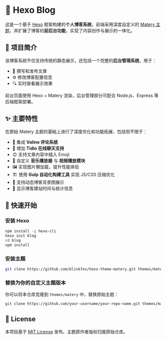 # 📝 Hexo Blog

这是一个基于 [Hexo](https://hexo.io/) 框架构建的**个人博客系统**，前端采用深度自定义的 [Matery 主题](https://github.com/blinkfox/hexo-theme-matery)，并扩展了博客的**前后台功能**，实现了内容创作与展示的一体化。

## 🔧 项目简介

该博客系统不仅支持传统的静态展示，还包括一个完整的**后台管理系统**，用于：

* 📝 撰写和发布文章
* ⚙️ 修改博客配置信息
* 🔍 实时查看展示效果

前台页面使用 Hexo + Matery 渲染，后台管理部分可配合 Node.js、Express 等后端框架部署。

## ✨ 主要特性

在原始 Matery 主题的基础上进行了深度优化和功能拓展，包括但不限于：

* 💬 集成 **Valine 评论系统**
* 💬 增加 **Tidio 在线聊天支持**
* 😊 支持文章内容中插入 Emoji
* 🎵 自定义 **音乐播放器** 与 **视频播放模块**
* 🖼️ 实现图片懒加载，提升性能体验
* 🏗️ 使用 **Gulp 自动化构建工具** 实现 JS/CSS 压缩优化
* 🌄 支持动态博客背景图展示
* 📅 显示博客建站时间与统计信息

## 🚀 快速开始

### 安装 Hexo

```bash
npm install -g hexo-cli
hexo init blog
cd blog
npm install
```

### 安装主题

```bash
git clone https://github.com/blinkfox/hexo-theme-matery.git themes/matery
```

### 替换为你的自定义主题版本

你可以将本仓库克隆到 `themes/matery` 中，替换原始主题：

```bash
git clone https://github.com/your-username/your-repo-name.git themes/matery
```

## 📃 License

本项目基于 [MIT License](LICENSE) 发布。主题原作者版权归属原始仓库。
